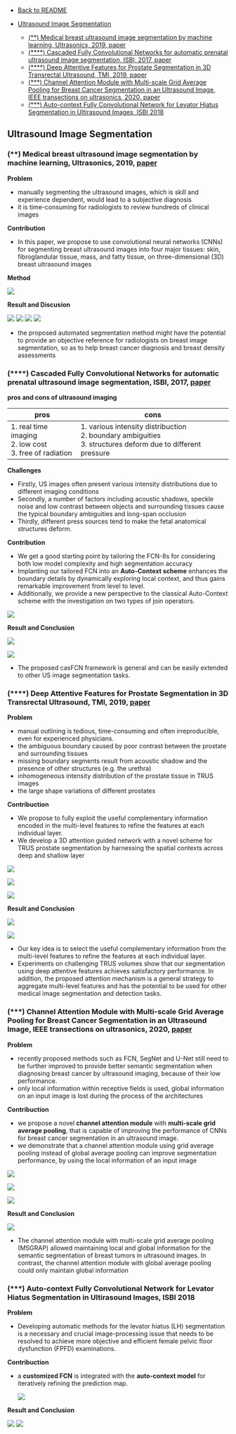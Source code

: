 - [Back to README](../../README.md)

- [Ultrasound Image Segmentation](#ultrasound-image-segmentation)
  - [(**) Medical breast ultrasound image segmentation by machine learning, Ultrasonics, 2019, paper](#medical-breast-ultrasound-image-segmentation-by-machine-learning-ultrasonics-2019-paper)
  - [(****) Cascaded Fully Convolutional Networks for automatic prenatal ultrasound image segmentation, ISBI, 2017, paper](#cascaded-fully-convolutional-networks-for-automatic-prenatal-ultrasound-image-segmentation-isbi-2017-paper)
  - [(****) Deep Attentive Features for Prostate Segmentation in 3D Transrectal Ultrasound, TMI, 2019, paper](#deep-attentive-features-for-prostate-segmentation-in-3d-transrectal-ultrasound-tmi-2019-paper)
  - [(***) Channel Attention Module with Multi-scale Grid Average Pooling for Breast Cancer Segmentation in an Ultrasound Image, IEEE transections on ultrasonics, 2020, paper](#channel-attention-module-with-multi-scale-grid-average-pooling-for-breast-cancer-segmentation-in-an-ultrasound-image-ieee-transections-on-ultrasonics-2020-paper)
  - [(***) Auto-context Fully Convolutional Network for Levator Hiatus Segmentation in Ultirasound Images, ISBI 2018](#auto-context-fully-convolutional-network-for-levator-hiatus-segmentation-in-ultirasound-images-isbi-2018)


## Ultrasound Image Segmentation

### (**) Medical breast ultrasound image segmentation by machine learning, Ultrasonics, 2019, [paper](https://www.ncbi.nlm.nih.gov/pubmed/30029074)

**Problem**

-  manually segmenting the ultrasound images, which is skill and experience dependent, would lead to a subjective diagnosis
-  it is time-consuming for radiologists to review hundreds of clinical images

**Contribution**

- In this paper, we propose to use convolutional neural networks (CNNs) for segmenting breast ultrasound images into four major tissues: skin, fibroglandular tissue, mass, and fatty tissue, on three-dimensional (3D) breast ultrasound images

**Method**

![](../../images/segmentation/ultrasound_segmentation/xu_2019_methods_1.png)


**Result and Discusion**

![](../../images/segmentation/ultrasound_segmentation/xu_2019_result_1.png)
![](../../images/segmentation/ultrasound_segmentation/xu_2019_result_2.png)
![](../../images/segmentation/ultrasound_segmentation/xu_2019_result_3.png)
![](../../images/segmentation/ultrasound_segmentation/xu_2019_result_4.png)


- the proposed automated segmentation method might have the potential to provide an objective reference for radiologists on breast image segmentation, so as to help breast cancer diagnosis and breast density assessments


### (****) Cascaded Fully Convolutional Networks for automatic prenatal ultrasound image segmentation, ISBI, 2017, [paper](https://ieeexplore.ieee.org/document/7950607)

**pros and cons of ultrasound imaging**

| pros                                                          | cons                                                                                                              |
| ------------------------------------------------------------- | ----------------------------------------------------------------------------------------------------------------- |
| 1. real time imaging<br> 2. low cost<br> 3. free of radiation | 1. various intensity distribuction<br> 2. boundary ambiguities<br> 3. structures deform due to different pressure |


**Challenges**
- Firstly, US images often present various intensity distributions due to different imaging conditions
- Secondly, a number of factors including acoustic shadows, speckle noise and low contrast between objects and surrounding tissues cause the typical boundary ambiguities and long-span occlusion
- Thirdly, different press sources tend to make the fetal anatomical structures deform.

**Contribution**

- We get a good starting point by tailoring the FCN-8s for considering both low model complexity and high segmentation
accuracy
- Implanting our tailored FCN into an **Auto-Context scheme** enhances the boundary details by dynamically exploring local context, and thus gains remarkable improvement from level to level.
- Additionally, we provide a new perspective to the classical Auto-Context scheme with the investigation on two types of join operators.


![](../../images/segmentation/ultrasound_segmentation/casFCN_architecture.png)

**Result and Conclusion**

![](../../images/segmentation/ultrasound_segmentation/casFCN_result_table-1.png)

![](../../images/segmentation/ultrasound_segmentation/casFCN_result_images.png)

- The proposed casFCN framework is general and can be easily extended to
other US image segmentation tasks.


### (****) Deep Attentive Features for Prostate Segmentation in 3D Transrectal Ultrasound, TMI, 2019, [paper](https://ieeexplore.ieee.org/document/8698868)

**Problem**
- manual outlining is tedious, time-consuming and often irreproducible, even for experienced physicians.
- the ambiguous boundary caused by poor contrast between the prostate and surrounding tissues
- missing boundary segments result from acoustic shadow and the presence of other structures (e.g. the urethra)
- inhomogeneous intensity distribution of the prostate tissue
in TRUS images
-  the large shape variations of different prostates


**Contribuction**
- We propose to fully exploit the useful complementary information encoded in the multi-level features to
refine the features at each individual layer. 
- We develop a 3D attention guided network with a novel scheme for TRUS prostate segmentation by harnessing the spatial contexts across deep and shallow layer

![](../../images/segmentation/ultrasound_segmentation/attentive_features_architecture.png)

![](../../images/segmentation/ultrasound_segmentation/attentive_features_aspp.png)

![](../../images/segmentation/ultrasound_segmentation/attentive_features_attention_module.png)

**Result and Conclusion**

![](../../images/segmentation/ultrasound_segmentation/attentive_features_results-1.png)

![](../../images/segmentation/ultrasound_segmentation/attentive_features_results-2.png)

- Our key idea is to select the useful complementary
information from the multi-level features to refine the features at each individual layer.
- Experiments on challenging TRUS volumes show that our segmentation using deep attentive features achieves satisfactory performance. In addition, the proposed attention mechanism is a general strategy to aggregate multi-level features and has the potential to be used for other medical image segmentation and detection tasks.

### (***) Channel Attention Module with Multi-scale Grid Average Pooling for Breast Cancer Segmentation in an Ultrasound Image, IEEE transections on ultrasonics, 2020, [paper](https://www.ncbi.nlm.nih.gov/pubmed/32054578)

**Problem**
-  recently proposed methods such as FCN, SegNet and U-Net still need to be further improved to provide better semantic segmentation when diagnosing breast cancer by ultrasound imaging, because of their low performance.
- only local information within receptive fields is
used, global information on an input image is lost during the
process of the architectures

**Contribuction**
- we propose a novel **channel attention module** with **multi-scale grid average pooling**, that is capable of improving the performance of CNNs for breast cancer segmentation in an ultrasound image.
- we demonstrate that a channel attention module using grid average pooling instead of global average pooling can improve segmentation performance, by using the local information of an input image

![](../../images/segmentation/ultrasound_segmentation/channel_attention_with_GAP.png)

![](../../images/segmentation/ultrasound_segmentation/channel_attention_with_GRAP.png)

![](../../images/segmentation/ultrasound_segmentation/channel_attention_with_MGRAP_architecture.png)


**Result and Conclusion**

![](../../images/segmentation/ultrasound_segmentation/channel_attention_with_MGRAP_result.png)

- The channel attention module with multi-scale grid average pooling (MSGRAP) allowed maintaining local and global information for the semantic segmentation of breast tumors in ultrasound images. In contrast, the channel attention module with global average pooling could only maintain global information

### (***) Auto-context Fully Convolutional Network for Levator Hiatus Segmentation in Ultirasound Images, ISBI 2018

**Problem**
- Developing automatic methods for the levator hiatus (LH) segmentation is a necessary and crucial image-processing issue that needs to be resolved to achieve more objective and efficient female pelvic floor dysfunction (FPFD) examinations.

**Contribuction**
- a **customized FCN** is integrated with the **auto-context model** for iteratively refining the prediction map.
  
  ![](../../images/segmentation/ultrasound_segmentation/auto_context_FCN_architecture.png)

**Result and Conclusion**

![](../../images/segmentation/ultrasound_segmentation//auto_context_results-1.png)
![](../../images/segmentation/ultrasound_segmentation//auto_context_results-2.png)
